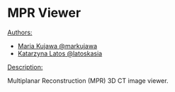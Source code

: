 # MPR Viewer


<ins>Authors:</ins>

- [Maria Kujawa @markujawa](https://github.com/markujawa)
- [Katarzyna Latos @latoskasia](https://github.com/latoskasia)

<ins>Description:</ins>

Multiplanar Reconstruction (MPR) 3D CT image viewer.
